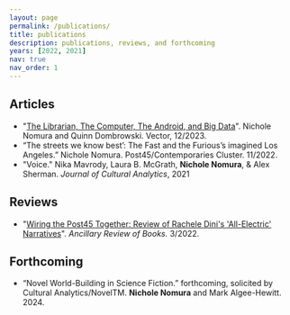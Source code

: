 ```yaml
---
layout: page
permalink: /publications/
title: publications
description: publications, reviews, and forthcoming
years: [2022, 2021]
nav: true
nav_order: 1
---
```


## Articles
* "[The Librarian, The Computer, The Android, and Big Data](https://vector-bsfa.com/2023/12/02/the-librarian-the-computer-the-android-and-big-data/)". Nichole Nomura and Quinn Dombrowski. Vector, 12/2023.
* “The streets we know best’: The Fast and the Furious’s imagined Los Angeles.” Nichole Nomura. Post45/Contemporaries Cluster. 11/2022.
* "Voice." Nika Mavrody, Laura B. McGrath, **Nichole Nomura**, & Alex Sherman. *Journal of Cultural Analytics*, 2021

## Reviews 
* "[Wiring the Post45 Together: Review of Rachele Dini's 'All-Electric' Narratives](https://ancillaryreviewofbooks.org/2022/03/04/wiring-the-post45-together-review-of-rachele-dinis-all-electric-narratives/)". *Ancillary Review of Books.* 3/2022.

## Forthcoming

* “Novel World-Building in Science Fiction.” forthcoming, solicited by Cultural Analytics/NovelTM. **Nichole Nomura** and Mark Algee-Hewitt. 2024.